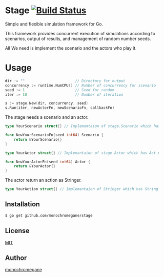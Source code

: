 # Stage [![Build Status](https://travis-ci.org/monochromegane/stage.svg?branch=master)](https://travis-ci.org/monochromegane/stage)

Simple and flexible simulation framework for Go.

This framework provides concurrent execution of simulations according to scenarios, output of results, and management of random number seeds.

All We need is implement the scenario and the actors who play it.

# Usage

```go
dir := ""                       // Directory for output
concurrency := runtime.NumCPU() // Number of concurrency for scenario
seed := 1                       // Seed for random
iter := 10                      // Number of iteration

s := stage.New(dir, concurrency, seed)
s.Run(iter, newActorFn, newScenarioFn, callbackFn)
```

The stage needs a scenario and an actor.

```go
type YourScenario struct{} // Implemantaion of stage.Scenario which has Scan and Line methods.

func NewYourScenarioFn(seed int64) Scenario {
    return &YourScenario{}
}

type YourActor struct{} // Implemantaion of stage.Actor which has Act method.

func NewYourActorFn(seed int64) Actor {
    return &YourActor{}
}
```

The actor return an action as Stringer.

```go
type YourAction struct{} // Implemantaion of Stringer which has String method.
```

## Installation

```sh
$ go get github.com/monochromegane/stage
```

## License

[MIT](https://github.com/monochromegane/stage/blob/master/LICENSE)

## Author

[monochromegane](https://github.com/monochromegane)
